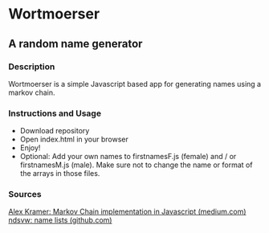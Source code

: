 # Wortmoerser

## A random name generator

### Description

Wortmoerser is a simple Javascript based app for generating names using a markov chain.

### Instructions and Usage

- Download repository
- Open index.html in your browser
- Enjoy!
- Optional: Add your own names to firstnamesF.js (female) and / or firstnamesM.js (male).
  Make sure not to change the name or format of the arrays in those files.

### Sources

[Alex Kramer: Markov Chain implementation in Javascript (medium.com)](https://medium.com/@alexkrameris/markov-chain-implementation-in-javascript-a698f371d66f)
[ndsvw: name lists (github.com)](https://github.com/ndsvw/JSON-Namen)
